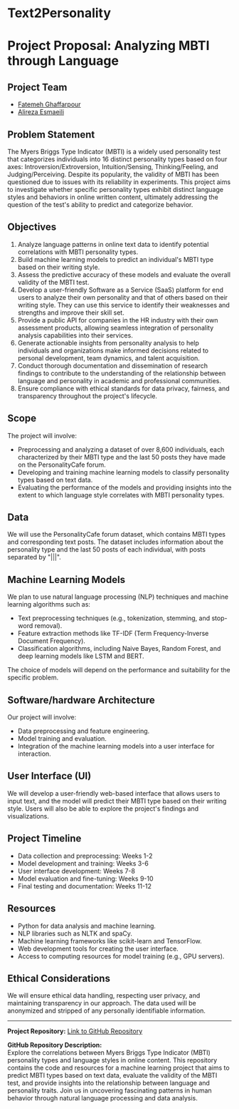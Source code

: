 # Text2Personality
# Project Proposal: Analyzing MBTI through Language

## Project Team
- [Fatemeh Ghaffarpour](mailto:fatemeh.ghaffarpour@ucalgary.ca)
- [Alireza Esmaeili](mailto:alireza.esmaeili1@ucalgary.ca)

## Problem Statement
The Myers Briggs Type Indicator (MBTI) is a widely used personality test that categorizes individuals into 16 distinct personality types based on four axes: Introversion/Extroversion, Intuition/Sensing, Thinking/Feeling, and Judging/Perceiving. Despite its popularity, the validity of MBTI has been questioned due to issues with its reliability in experiments. This project aims to investigate whether specific personality types exhibit distinct language styles and behaviors in online written content, ultimately addressing the question of the test's ability to predict and categorize behavior.

## Objectives
1. Analyze language patterns in online text data to identify potential correlations with MBTI personality types.
2. Build machine learning models to predict an individual's MBTI type based on their writing style.
3. Assess the predictive accuracy of these models and evaluate the overall validity of the MBTI test.
4. Develop a user-friendly Software as a Service (SaaS) platform for end users to analyze their own personality and that of others based on their writing style. They can use this service to identify their weaknesses and strengths and improve their skill set.
5. Provide a public API for companies in the HR industry with their own assessment products, allowing seamless integration of personality analysis capabilities into their services.
6. Generate actionable insights from personality analysis to help individuals and organizations make informed decisions related to personal development, team dynamics, and talent acquisition.
7. Conduct thorough documentation and dissemination of research findings to contribute to the understanding of the relationship between language and personality in academic and professional communities.
7. Ensure compliance with ethical standards for data privacy, fairness, and transparency throughout the project's lifecycle.

## Scope
The project will involve:
- Preprocessing and analyzing a dataset of over 8,600 individuals, each characterized by their MBTI type and the last 50 posts they have made on the PersonalityCafe forum.
- Developing and training machine learning models to classify personality types based on text data.
- Evaluating the performance of the models and providing insights into the extent to which language style correlates with MBTI personality types.

## Data
We will use the PersonalityCafe forum dataset, which contains MBTI types and corresponding text posts. The dataset includes information about the personality type and the last 50 posts of each individual, with posts separated by "|||".

## Machine Learning Models
We plan to use natural language processing (NLP) techniques and machine learning algorithms such as:
- Text preprocessing techniques (e.g., tokenization, stemming, and stop-word removal).
- Feature extraction methods like TF-IDF (Term Frequency-Inverse Document Frequency).
- Classification algorithms, including Naive Bayes, Random Forest, and deep learning models like LSTM and BERT.

The choice of models will depend on the performance and suitability for the specific problem.

## Software/hardware Architecture
Our project will involve:
- Data preprocessing and feature engineering.
- Model training and evaluation.
- Integration of the machine learning models into a user interface for interaction.

## User Interface (UI)
We will develop a user-friendly web-based interface that allows users to input text, and the model will predict their MBTI type based on their writing style. Users will also be able to explore the project's findings and visualizations.

## Project Timeline
- Data collection and preprocessing: Weeks 1-2
- Model development and training: Weeks 3-6
- User interface development: Weeks 7-8
- Model evaluation and fine-tuning: Weeks 9-10
- Final testing and documentation: Weeks 11-12

## Resources
- Python for data analysis and machine learning.
- NLP libraries such as NLTK and spaCy.
- Machine learning frameworks like scikit-learn and TensorFlow.
- Web development tools for creating the user interface.
- Access to computing resources for model training (e.g., GPU servers).

## Ethical Considerations
We will ensure ethical data handling, respecting user privacy, and maintaining transparency in our approach. The data used will be anonymized and stripped of any personally identifiable information.

---

**Project Repository:** [Link to GitHub Repository](https://github.com/esnf619-fall-2023/text2personality)

**GitHub Repository Description:**  
Explore the correlations between Myers Briggs Type Indicator (MBTI) personality types and language styles in online content. This repository contains the code and resources for a machine learning project that aims to predict MBTI types based on text data, evaluate the validity of the MBTI test, and provide insights into the relationship between language and personality traits. Join us in uncovering fascinating patterns in human behavior through natural language processing and data analysis.